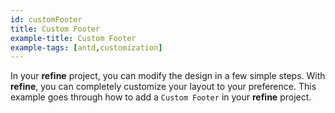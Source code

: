 ```yaml
---
id: customFooter
title: Custom Footer
example-title: Custom Footer
example-tags: [antd,customization]
---
```


In your **refine** project, you can modify the design in a few simple steps. With **refine**, you can completely customize your layout to your preference. This example goes through how to add a `Custom Footer` in your **refine** project.

<CodeSandboxExample path="customization-footer" />
